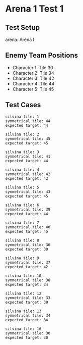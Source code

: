 # Arena 1 Test 1

## Test Setup

arena: Arena I

## Enemy Team Positions

- Character 1: Tile 30
- Character 2: Tile 34
- Character 3: Tile 42
- Character 4: Tile 44
- Character 5: Tile 45

## Test Cases

```
silvina tile: 1
symmetrical tile: 44
expected target: 44
```

```
silvina tile: 2
symmetrical tile: 45
expected target: 45
```

```
silvina tile: 3
symmetrical tile: 41
expected target: 44
```

```
silvina tile: 4
symmetrical tile: 42
expected target: 42
```

```
silvina tile: 5
symmetrical tile: 43
expected target: 45
```

```
silvina tile: 6
symmetrical tile: 39
expected target: 44
```

```
silvina tile: 7
symmetrical tile: 40
expected target: 45
```

```
silvina tile: 8
symmetrical tile: 36
expected target: 30
```

```
silvina tile: 9
symmetrical tile: 37
expected target: 42
```

```
silvina tile: 10
symmetrical tile: 38
expected target: 34
```

```
silvina tile: 12
symmetrical tile: 33
expected target: 30
```

```
silvina tile: 13
symmetrical tile: 34
expected target: 34
```

```
silvina tile: 16
symmetrical tile: 30
expected target: 30
```
